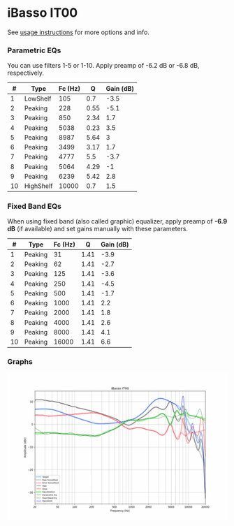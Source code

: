 # iBasso IT00
See [usage instructions](https://github.com/jaakkopasanen/AutoEq#usage) for more options and info.

### Parametric EQs
You can use filters 1-5 or 1-10. Apply preamp of -6.2 dB or -6.8 dB, respectively.

|   # | Type      |   Fc (Hz) |    Q |   Gain (dB) |
|-----|-----------|-----------|------|-------------|
|   1 | LowShelf  |       105 | 0.7  |        -3.5 |
|   2 | Peaking   |       228 | 0.55 |        -5.1 |
|   3 | Peaking   |       850 | 2.34 |         1.7 |
|   4 | Peaking   |      5038 | 0.23 |         3.5 |
|   5 | Peaking   |      8987 | 5.64 |         3   |
|   6 | Peaking   |      3499 | 3.17 |         1.7 |
|   7 | Peaking   |      4777 | 5.5  |        -3.7 |
|   8 | Peaking   |      5064 | 4.29 |        -1   |
|   9 | Peaking   |      6239 | 5.42 |         2.8 |
|  10 | HighShelf |     10000 | 0.7  |         1.5 |

### Fixed Band EQs
When using fixed band (also called graphic) equalizer, apply preamp of **-6.9 dB** (if available) and set gains manually with these parameters.

|   # | Type    |   Fc (Hz) |    Q |   Gain (dB) |
|-----|---------|-----------|------|-------------|
|   1 | Peaking |        31 | 1.41 |        -3.9 |
|   2 | Peaking |        62 | 1.41 |        -2.7 |
|   3 | Peaking |       125 | 1.41 |        -3.6 |
|   4 | Peaking |       250 | 1.41 |        -4.5 |
|   5 | Peaking |       500 | 1.41 |        -1.7 |
|   6 | Peaking |      1000 | 1.41 |         2.2 |
|   7 | Peaking |      2000 | 1.41 |         1.8 |
|   8 | Peaking |      4000 | 1.41 |         2.6 |
|   9 | Peaking |      8000 | 1.41 |         4.1 |
|  10 | Peaking |     16000 | 1.41 |         6.6 |

### Graphs
![](./iBasso%20IT00.png)

